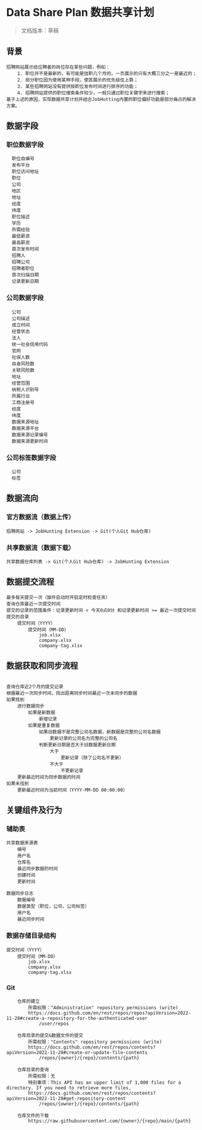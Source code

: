 # Data Share Plan 数据共享计划

> 文档版本：草稿

## 背景

    招聘网站展示给应聘者的岗位存在某些问题，例如：
        1. 职位并不是最新的，有可能是挂职几个月的，一页展示的只有大概三分之一是最近的；
        2. 部分职位因为使用某种手段，使其展示的优先级往上靠；
        3. 某些招聘网站没有提供按职位发布时间进行排序的功能；
        4. 招聘网站提供的职位搜索条件较少，一般只通过职位关键字来进行搜索；
    基于上述的原因，实现数据共享计划并结合JobHutting内置的职位偏好功能是部分痛点的解决方案。

## 数据字段

### 职位数据字段

```
  职位自编号
  发布平台
  职位访问地址
  职位
  公司
  地区
  地址
  经度
  纬度
  职位描述
  学历
  所需经验
  最低薪资
  最高薪资
  首次发布时间
  招聘人
  招聘公司
  招聘者职位
  首次扫描日期
  记录更新日期
```

### 公司数据字段

```
  公司
  公司描述
  成立时间
  经营状态
  法人
  统一社会信用代码
  官网
  社保人数
  自身风险数
  关联风险数
  地址
  经营范围
  纳税人识别号
  所属行业
  工商注册号
  经度
  纬度
  数据来源地址
  数据来源平台
  数据来源记录编号
  数据来源更新时间
```

### 公司标签数据字段

```
  公司
  标签
```

## 数据流向

### 官方数据流（数据上传）

    招聘网站 -> JobHunting Extension -> Git(个人Git Hub仓库)

### 共享数据流（数据下载）

    共享数据仓库列表 -> Git(个人Git Hub仓库) -> JobHunting Extension

## 数据提交流程

```
最多每天提交一次（插件启动时开启定时检查任务）
查询仓库最近一次提交时间
提交的记录的范围条件：记录更新时间 < 今天0点0分 和记录更新时间 >= 最近一次提交时间
提交的目录
    提交时间（YYYY）
        提交时间（MM-DD）
            job.xlsx
            company.xlsx
            company-tag.xlsx
```

## 数据获取和同步流程

```

查询仓库近2个月的提交记录
根据最近一次同步时间，找出距离同步时间最近一次未同步的数据
如果找到
    进行数据同步
        如果是新数据
            新增记录
        如果是重复数据
            如果旧数据不是完整公司名数据，新数据是完整的公司名数据
                更新记录的公司名为完整的公司名
            判断更新日期是否大于旧数据更新日期
                大于
                    更新记录（除了公司名不更新）
                不大于
                    不更新记录
    更新最近时间为同步数据的时间
如果未找到
    更新最近时间为当前时间（YYYY-MM-DD 00:00:00）
```

## 关键组件及行为

### 辅助表

```
共享数据来源表
    编号
    用户名
    仓库名
    最近同步数据的时间
    创建时间
    更新时间

数据同步日志
    数据编号
    数据类型（职位，公司，公司标签）
    用户名
    最近同步时间
```

### 数据存储目录结构

```
提交时间（YYYY）
    提交时间（MM-DD）
        job.xlsx
        company.xlsx
        company-tag.xlsx
```

### Git

```
    仓库的建立
        所需权限："Administration" repository permissions (write)
        https://docs.github.com/en/rest/repos/repos?apiVersion=2022-11-28#create-a-repository-for-the-authenticated-user
            /user/repos
            
    仓库目录的提交&数据文件的提交
        所需权限："Contents" repository permissions (write)
        https://docs.github.com/en/rest/repos/contents?apiVersion=2022-11-28#create-or-update-file-contents
            /repos/{owner}/{repo}/contents/{path}
            
    仓库目录的查询
        所需权限：无
        特别事项：This API has an upper limit of 1,000 files for a directory. If you need to retrieve more files,
        https://docs.github.com/en/rest/repos/contents?apiVersion=2022-11-28#get-repository-content
            /repos/{owner}/{repo}/contents/{path}
            
    仓库文件的下载
        https://raw.githubusercontent.com/{owner}/{repo}/main/{path}
```